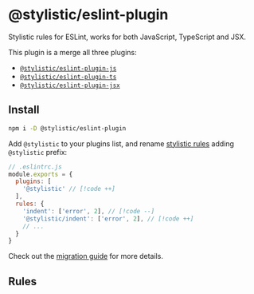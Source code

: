 # @stylistic/eslint-plugin

Stylistic rules for ESLint, works for both JavaScript, TypeScript and JSX.

This plugin is a merge all three plugins:

- [`@stylistic/eslint-plugin-js`](./js)
- [`@stylistic/eslint-plugin-ts`](./ts)
- [`@stylistic/eslint-plugin-jsx`](./jsx)

## Install

```sh
npm i -D @stylistic/eslint-plugin
```

Add `@stylistic` to your plugins list, and rename [stylistic rules](#rules) adding `@stylistic` prefix:

```js
// .eslintrc.js
module.exports = {
  plugins: [
    '@stylistic' // [!code ++]
  ],
  rules: {
    'indent': ['error', 2], // [!code --]
    '@stylistic/indent': ['error', 2], // [!code ++]
    // ...
  }
}
```

Check out the [migration guide](/guide/migration) for more details.

## Rules

<RuleList package="default" />
